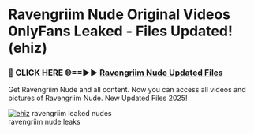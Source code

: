 # Ravengriim Nude Original Videos 0nlyFans Leaked - Files Updated! (ehiz)

<h3>🔴 CLICK HERE 🌐==►► <a href="https://tinyurl.com/5h6xmrr3" rel="nofollow">Ravengriim Nude Updated Files</a></h3>

Get Ravengriim Nude and all content. Now you can access all videos and pictures of Ravengriim Nude. New Updated Files 2025!

[![ehiz](https://i.imgur.com/KVD873Z.gif)](https://tinyurl.com/5h6xmrr3)
ravengriim leaked nudes<br>
ravengriim nude leaks
